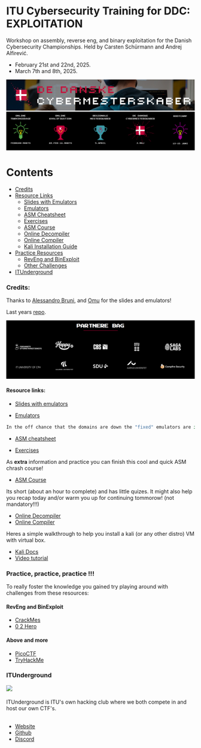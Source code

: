 # ITU Cybersecurity Training for DDC: EXPLOITATION
Workshop on assembly, reverse eng, and binary exploitation for the Danish Cybersecurity Championships.
Held by Carsten Schürmann and Andrej Alfirević.
- February 21st and 22nd, 2025.
- March 7th and 8th, 2025.

![alt text](image-2.png)
![alt text](image.png)

# Contents

- [Credits](#credits)
- [Resource Links](#resource-links)
  - [Slides with Emulators](#slides-with-emulators)
  - [Emulators](#emulators)
  - [ASM Cheatsheet](#asm-cheatsheet)
  - [Exercises](#exercises)
  - [ASM Course](#asm-course)
  - [Online Decompiler](#online-decompiler)
  - [Online Compiler](#online-compiler)
  - [Kali Installation Guide](#kali-installation-guide)
- [Practice Resources](#practice-resources)
  - [RevEng and BinExploit](#reveng-and-binexploit)
  - [Other Challenges](#other-challenges)
- [ITUnderground](#itunderground)



### Credits:
Thanks to [Alessandro Bruni](https://github.com/hoheinzollern), and [Omu](https://omu.rce.so/) for the slides and emulators!

Last years [repo](https://github.com/hoheinzollern/workshop-cybersikkehed).

![alt text](image-1.png)

#### Resource links:

- [Slides with emulators](https://schuermann.org/)

- [Emulators](https://xladn0.rf.gd/itu/ddc/?i=1)

```python
In the off chance that the domains are down the "fixed" emulators are in this repo.
```

- [ASM cheatsheet](https://cs.brown.edu/courses/cs033/docs/guides/x64_cheatsheet.pdf)

- [Exercises](https://omu.rce.so/gcc-2022/)

As **extra** information and practice you can finish this cool and quick ASM chrash course!

- [ASM Course](https://omu.rce.so/lessons/asm-x86-64/)

Its short (about an hour to complete) and has little quizes. It might also help you recap today and/or warm you up for continuing tommorow!
(not mandatory!!!) 

- [Online Decompiler](https://dogbolt.org/)
- [Online Compiler](https://godbolt.org/)

Heres a simple walkthrough to help you install a kali (or any other distro) VM with virtual box.
- [Kali Docs](https://www.kali.org/docs/virtualization/install-virtualbox-guest-vm/)
- [Video tutorial](https://www.youtube.com/watch?v=wX75Z-4MEoM)


### Practice, practice, practice !!!

To really foster the knowledge you gained try playing around with challenges from these resources:

#### RevEng and BinExploit
- [CrackMes](https://crackmes.one/)
- [0 2 Hero](https://github.com/seal9055/PWN_Zero2Hero)

#### Above and more
- [PicoCTF](https://www.picoctf.org/)
- [TryHackMe](https://tryhackme.com/room/reverselfiles)


### ITUnderground

<img width="150px" src="https://itunderground.dk/cap.png">
<br><br>
ITUnderground is ITU's own hacking club where we both compete in and host our own CTF's.
<br><br>

- [Website](https://itunderground.dk/)
- [Github](https://github.com/ITUnderground)
- [Discord](https://itunderground.dk/pages/discord)
